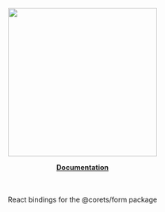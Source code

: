 <p align="center"><a href="https://docs.corets.io"><img src="https://corets.github.io/public/logo-github-readme.svg" width="300"/></a></p>

<p align="center"><b><a href="https://docs.corets.io/hooks/use-form-binder">Documentation</a></b><br/><br/><br/></p>

<p align="center">React bindings for the @corets/form package</p>
